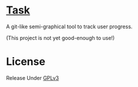 # [Task](https://github.com/Hackers-Asylum/task/)
A git-like semi-graphical tool to track user progress.

(This project is not yet good-enough to use!)

# License
Release Under [GPLv3](https://github.com/sreekesari-vangeepuram/progress-tracker/blob/main/LICENSE)
